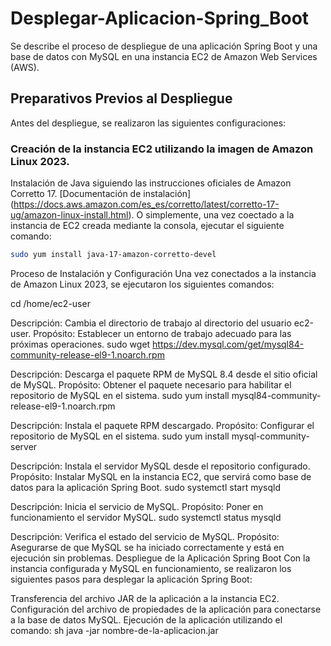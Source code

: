 # Desplegar-Aplicacion-Spring_Boot
Se describe el proceso de despliegue de una aplicación Spring Boot y una base de datos con MySQL en una instancia EC2 de Amazon Web Services (AWS).

## Preparativos Previos al Despliegue
Antes del despliegue, se realizaron las siguientes configuraciones:

### Creación de la instancia EC2 utilizando la imagen de Amazon Linux 2023.
Instalación de Java siguiendo las instrucciones oficiales de Amazon Corretto 17. [Documentación de instalación] (https://docs.aws.amazon.com/es_es/corretto/latest/corretto-17-ug/amazon-linux-install.html).
O simplemente, una vez coectado a la instancia de EC2 creada mediante la consola, ejecutar el siguiente comando:

```bash
sudo yum install java-17-amazon-corretto-devel
```

Proceso de Instalación y Configuración
Una vez conectados a la instancia de Amazon Linux 2023, se ejecutaron los siguientes comandos:

cd /home/ec2-user

Descripción: Cambia el directorio de trabajo al directorio del usuario ec2-user.
Propósito: Establecer un entorno de trabajo adecuado para las próximas operaciones.
sudo wget https://dev.mysql.com/get/mysql84-community-release-el9-1.noarch.rpm

Descripción: Descarga el paquete RPM de MySQL 8.4 desde el sitio oficial de MySQL.
Propósito: Obtener el paquete necesario para habilitar el repositorio de MySQL en el sistema.
sudo yum install mysql84-community-release-el9-1.noarch.rpm

Descripción: Instala el paquete RPM descargado.
Propósito: Configurar el repositorio de MySQL en el sistema.
sudo yum install mysql-community-server

Descripción: Instala el servidor MySQL desde el repositorio configurado.
Propósito: Instalar MySQL en la instancia EC2, que servirá como base de datos para la aplicación Spring Boot.
sudo systemctl start mysqld

Descripción: Inicia el servicio de MySQL.
Propósito: Poner en funcionamiento el servidor MySQL.
sudo systemctl status mysqld

Descripción: Verifica el estado del servicio de MySQL.
Propósito: Asegurarse de que MySQL se ha iniciado correctamente y está en ejecución sin problemas.
Despliegue de la Aplicación Spring Boot
Con la instancia configurada y MySQL en funcionamiento, se realizaron los siguientes pasos para desplegar la aplicación Spring Boot:

Transferencia del archivo JAR de la aplicación a la instancia EC2.
Configuración del archivo de propiedades de la aplicación para conectarse a la base de datos MySQL.
Ejecución de la aplicación utilizando el comando:
sh
java -jar nombre-de-la-aplicacion.jar
